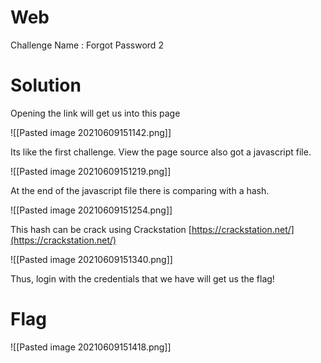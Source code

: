 # Web

Challenge Name : Forgot Password 2

# Solution

Opening the link will get us into this page

![[Pasted image 20210609151142.png]]

Its like the first challenge. View the page source also got a javascript file.

![[Pasted image 20210609151219.png]]

At the end of the javascript file there is comparing with a hash. 

![[Pasted image 20210609151254.png]]

This hash can be crack using Crackstation [https://crackstation.net/](https://crackstation.net/)

![[Pasted image 20210609151340.png]]

Thus, login with the credentials that we have will get us the flag!

# Flag

![[Pasted image 20210609151418.png]]


